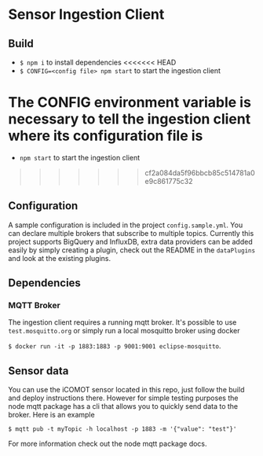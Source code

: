 # Sensor Ingestion Client

## Build
* `$ npm i` to install dependencies
<<<<<<< HEAD
* `$ CONFIG=<config file> npm start` to start the ingestion client

The CONFIG environment variable is necessary to tell the ingestion client where its configuration file is
=======
* `npm start` to start the ingestion client
>>>>>>> cf2a084da5f96bbcb85c514781a0e9c861775c32

## Configuration
A sample configuration is included in the project `config.sample.yml`. You can declare multiple brokers that subscribe to multiple topics.
Currently this project supports BigQuery and InfluxDB, extra data providers can be added easily by simply creating a plugin, check out the README in the `dataPlugins` and look at the existing plugins.

## Dependencies
### MQTT Broker
The ingestion client requires a running mqtt broker. It's possible to use `test.mosquitto.org` or simply run a local mosquitto broker using docker 

`$ docker run -it -p 1883:1883 -p 9001:9001 eclipse-mosquitto`.

## Sensor data
You can use the iCOMOT sensor located in this repo, just follow the build and deploy instructions there. However for simple testing purposes the node mqtt package has a cli that allows you to quickly send data to the broker. Here is an example 

`$ mqtt pub -t myTopic -h localhost -p 1883 -m '{"value": "test"}'` 

For more information check out the node mqtt package docs.
